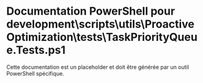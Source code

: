 # Documentation PowerShell pour development\scripts\utils\ProactiveOptimization\tests\TaskPriorityQueue.Tests.ps1

Cette documentation est un placeholder et doit être générée par un outil PowerShell spécifique.
